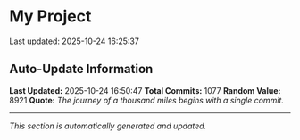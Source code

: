 # My Project


Last updated: 2025-10-24 16:25:37




























































































































































































































































































































































































































































































































































































































































































































































































































































































































































































































































































































































































































































































































































































































































































































## Auto-Update Information

**Last Updated:** 2025-10-24 16:50:47
**Total Commits:** 1077
**Random Value:** 8921
**Quote:** _The journey of a thousand miles begins with a single commit._

---
_This section is automatically generated and updated._